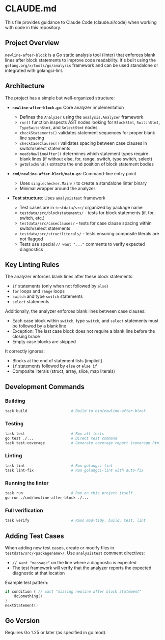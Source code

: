 # CLAUDE.md

This file provides guidance to Claude Code (claude.ai/code) when working with code in this repository.

## Project Overview

`newline-after-block` is a Go static analysis tool (linter) that enforces blank lines after block statements to improve code readability. It's built using the `golang.org/x/tools/go/analysis` framework and can be used standalone or integrated with golangci-lint.

## Architecture

The project has a simple but well-organized structure:

- **`newline-after-block.go`**: Core analyzer implementation
  - Defines the `Analyzer` using the `analysis.Analyzer` framework
  - `run()` function inspects AST nodes looking for `BlockStmt`, `SwitchStmt`, `TypeSwitchStmt`, and `SelectStmt` nodes
  - `checkStatements()` validates statement sequences for proper blank line spacing
  - `checkCaseClauses()` validates spacing between case clauses in switch/select statements
  - `needsNewlineAfter()` determines which statement types require blank lines (if without else, for, range, switch, type switch, select)
  - `getBlockEnd()` extracts the end position of block statement bodies

- **`cmd/newline-after-block/main.go`**: Command-line entry point
  - Uses `singlechecker.Main()` to create a standalone linter binary
  - Minimal wrapper around the analyzer

- **Test structure**: Uses `analysistest` framework
  - Test cases are in `testdata/src/` organized by package name
  - `testdata/src/blockstatements/` - tests for block statements (if, for, switch, etc.)
  - `testdata/src/caseclauses/` - tests for case clause spacing within switch/select statements
  - `testdata/src/structliterals/` - tests ensuring composite literals are not flagged
  - Tests use special `// want "..."` comments to verify expected diagnostics

## Key Linting Rules

The analyzer enforces blank lines after these block statements:

- `if` statements (only when not followed by `else`)
- `for` loops and `range` loops
- `switch` and type `switch` statements
- `select` statements

Additionally, the analyzer enforces blank lines between case clauses:

- Each case block within `switch`, type `switch`, and `select` statements must be followed by a blank line
- Exception: The last case block does not require a blank line before the closing brace
- Empty case blocks are skipped

It correctly ignores:

- Blocks at the end of statement lists (implicit)
- `if` statements followed by `else` or `else if`
- Composite literals (struct, array, slice, map literals)

## Development Commands

### Building

```bash
task build                    # Build to bin/newline-after-block
```

### Testing

```bash
task test                     # Run all tests
go test ./...                 # Direct test command
task test-coverage            # Generate coverage report (coverage.html)
```

### Linting

```bash
task lint                     # Run golangci-lint
task lint-fix                 # Run golangci-lint with auto-fix
```

### Running the linter

```bash
task run                      # Run on this project itself
go run ./cmd/newline-after-block ./...
```

### Full verification

```bash
task verify                   # Runs mod-tidy, build, test, lint
```

## Adding Test Cases

When adding new test cases, create or modify files in `testdata/src/<packagename>/`. Use `analysistest` comment directives:

- `// want "message"` on the line where a diagnostic is expected
- The test framework will verify that the analyzer reports the expected diagnostic at that location

Example test pattern:

```go
if condition { // want "missing newline after block statement"
    doSomething()
}
nextStatement()
```

## Go Version

Requires Go 1.25 or later (as specified in go.mod).
